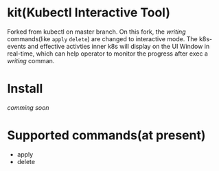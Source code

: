 # kit(Kubectl Interactive Tool)

Forked from kubectl on master branch. On this fork, the *writing* commands(like `apply` `delete`) are changed to interactive mode. The k8s-events and effective activties inner k8s will display on the UI Window in real-time, which can help operator to monitor the progress after exec a *writing* comman.

# Install
*comming soon*

# Supported commands(at present)
- apply
- delete
